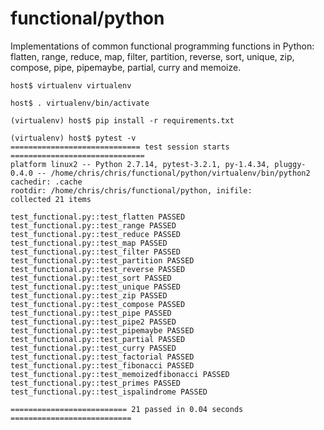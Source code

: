 # functional/python

Implementations of common functional programming functions in Python:
flatten, range, reduce, map, filter, partition, reverse, sort, unique, zip,
compose, pipe, pipemaybe, partial, curry and memoize.

    host$ virtualenv virtualenv

    host$ . virtualenv/bin/activate

    (virtualenv) host$ pip install -r requirements.txt

    (virtualenv) host$ pytest -v
    ============================= test session starts ==============================
    platform linux2 -- Python 2.7.14, pytest-3.2.1, py-1.4.34, pluggy-0.4.0 -- /home/chris/chris/functional/python/virtualenv/bin/python2
    cachedir: .cache
    rootdir: /home/chris/chris/functional/python, inifile:
    collected 21 items

    test_functional.py::test_flatten PASSED
    test_functional.py::test_range PASSED
    test_functional.py::test_reduce PASSED
    test_functional.py::test_map PASSED
    test_functional.py::test_filter PASSED
    test_functional.py::test_partition PASSED
    test_functional.py::test_reverse PASSED
    test_functional.py::test_sort PASSED
    test_functional.py::test_unique PASSED
    test_functional.py::test_zip PASSED
    test_functional.py::test_compose PASSED
    test_functional.py::test_pipe PASSED
    test_functional.py::test_pipe2 PASSED
    test_functional.py::test_pipemaybe PASSED
    test_functional.py::test_partial PASSED
    test_functional.py::test_curry PASSED
    test_functional.py::test_factorial PASSED
    test_functional.py::test_fibonacci PASSED
    test_functional.py::test_memoizedfibonacci PASSED
    test_functional.py::test_primes PASSED
    test_functional.py::test_ispalindrome PASSED

    ========================== 21 passed in 0.04 seconds ===========================
